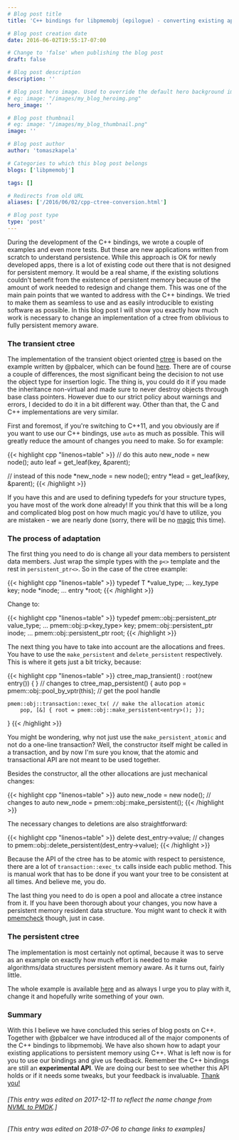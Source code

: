 ```yaml
---
# Blog post title
title: 'C++ bindings for libpmemobj (epilogue) - converting existing applications'

# Blog post creation date
date: 2016-06-02T19:55:17-07:00

# Change to 'false' when publishing the blog post
draft: false

# Blog post description
description: ''

# Blog post hero image. Used to override the default hero background image.
# eg: image: "/images/my_blog_heroimg.png"
hero_image: ''

# Blog post thumbnail
# eg: image: "/images/my_blog_thumbnail.png"
image: ''

# Blog post author
author: 'tomaszkapela'

# Categories to which this blog post belongs
blogs: ['libpmemobj']

tags: []

# Redirects from old URL
aliases: ['/2016/06/02/cpp-ctree-conversion.html']

# Blog post type
type: 'post'
---
```


During the development of the C++ bindings, we wrote a couple of examples and
even more tests. But these are new applications written from scratch to
understand persistence. While this approach is OK for newly developed apps,
there is a lot of existing code out there that is not designed for persistent
memory. It would be a real shame, if the existing solutions couldn't benefit
from the existence of persistent memory because of the amount of work needed
to redesign and change them. This was one of the main pain points that we wanted
to address with the C++ bindings. We tried to make them as seamless to use and
as easily introducible to existing software as possible. In this blog post I
will show you exactly how much work is necessary to change an implementation
of a ctree from oblivious to fully persistent memory aware.

### The transient ctree

The implementation of the transient object oriented [ctree][27f95bc8] is based
on the example written by @pbalcer, which can be found [here][2ee5f9a5]. There
are of course a couple of differences, the most significant being the decision
to not use the object type for insertion logic. The thing is, you could do it
if you made the inheritance non-virtual and made sure to never destroy objects
through base class pointers. However due to our strict policy about warnings
and errors, I decided to do it in a bit different way. Other than that, the
C and C++ implementations are very similar.

First and foremost, if you're switching to C++11, and you obviously are if you
want to use our C++ bindings, use `auto` as much as possible. This will greatly
reduce the amount of changes you need to make. So for example:

{{< highlight cpp "linenos=table" >}}
// do this
auto new_node = new node();
auto leaf = get_leaf(key, &parent);

// instead of this
node *new_node = new node();
entry *lead = get_leaf(key, &parent);
{{< /highlight >}}

If you have this and are used to defining typedefs for your structure types, you
have most of the work done already! If you think that this will be a
long and complicated blog post on how much magic you'd have to utilize, you are
mistaken - we are nearly done (sorry, there will be no [magic][b60cbeed] this
time).

### The process of adaptation

The first thing you need to do is change all your data members to persistent
data members. Just wrap the simple types with the `p<>` template and the rest in
`persistent_ptr<>`. So in the case of the ctree example:

{{< highlight cpp "linenos=table" >}}
typedef T *value_type;
...
key_type key;
node *inode;
...
entry \*root;
{{< /highlight >}}

Change to:

{{< highlight cpp "linenos=table" >}}
typedef pmem::obj::persistent_ptr<T> value_type;
...
pmem::obj::p<key_type> key;
pmem::obj::persistent_ptr<node> inode;
...
pmem::obj::persistent_ptr<entry> root;
{{< /highlight >}}

The next thing you have to take into account are the allocations and frees. You
have to use the `make_persistent` and `delete_persistent` respectively. This is
where it gets just a bit tricky, because:

{{< highlight cpp "linenos=table" >}}
ctree_map_transient() : root(new entry())
{
}
// changes to
ctree_map_persistent()
{
auto pop = pmem::obj::pool_by_vptr(this); // get the pool handle

    pmem::obj::transaction::exec_tx( // make the allocation atomic
    	pop, [&] { root = pmem::obj::make_persistent<entry>(); });

}
{{< /highlight >}}

You might be wondering, why not just use the `make_persistent_atomic` and not do
a one-line transaction? Well, the constructor itself might be called in a
transaction, and by now I'm sure you know, that the atomic and transactional API
are not meant to be used together.

Besides the constructor, all the other allocations are just mechanical changes:

{{< highlight cpp "linenos=table" >}}
auto new_node = new node();
// changes to
auto new_node = pmem::obj::make_persistent<node>();
{{< /highlight >}}

The necessary changes to deletions are also straightforward:

{{< highlight cpp "linenos=table" >}}
delete dest_entry->value;
// changes to
pmem::obj::delete_persistent<T>(dest_entry->value);
{{< /highlight >}}

Because the API of the ctree has to be atomic with respect to persistence, there
are a lot of `transaction::exec_tx` calls inside each public method. This is
manual work that has to be done if you want your tree to be consistent at all
times. And believe me, you do.

The last thing you need to do is open a pool and allocate a ctree instance from
it. If you have been thorough about your changes, you now have a persistent
memory resident data structure. You might want to check it with
[pmemcheck][033d3abb] though, just in case.

### The persistent ctree

The implementation is most certainly not optimal, because it was to serve as
an example on exactly how much effort is needed to make algorithms/data
structures persistent memory aware. As it turns out, fairly little.

The whole example is available [here][c14a5bbd] and as always I urge you to
play with it, change it and hopefully write something of your own.

### Summary

With this I believe we have concluded this series of blog posts on C++. Together
with @pbalcer we have introduced all of the major components of the C++ bindings
to libpmemobj. We have also shown how to adapt your existing applications to
persistent memory using C++. What is left now is for you to use our bindings and
give us feedback. Remember the C++ bindings are still an **experimental API**.
We are doing our best to see whether this API holds or if it needs some tweaks,
but your feedback is invaluable. [Thank you!][ecfe85f3]

[27f95bc8]: https://github.com/pmem/libpmemobj-cpp/blob/master/examples/map_cli/ctree_map_transient.hpp 'transient ctree'
[2ee5f9a5]: https://github.com/pmem/pmdk/blob/master/src/examples/libpmemobj/tree_map/ctree_map.c 'C ctree'
[b60cbeed]: https://giphy.com/gifs/rainbow-unicorn-highway-G0nTMRctvIp4Q 'unicorns and rainbows'
[033d3abb]: https://github.com/pmem/valgrind 'pmemcheck'
[c14a5bbd]: https://github.com/pmem/libpmemobj-cpp/blob/master/examples/map_cli 'ctree examples'
[ecfe85f3]: https://giphy.com/gifs/end-looney-tunes-thats-all-folks-jYAGkoghdmD9S "That's all folks!"

###### [This entry was edited on 2017-12-11 to reflect the name change from [NVML to PMDK](/blog/2017/12/NVML-is-now-PMDK).]

###### [This entry was edited on 2018-07-06 to change links to examples]
